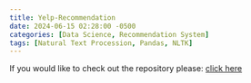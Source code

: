 ```yaml
---
title: Yelp-Recommendation
date: 2024-06-15 02:28:00 -0500
categories: [Data Science, Recommendation System]
tags: [Natural Text Procession, Pandas, NLTK]
---
```


If you would like to check out the repository please:    [click here](https://github.com/Jenish201/Yelp_Recommendation)